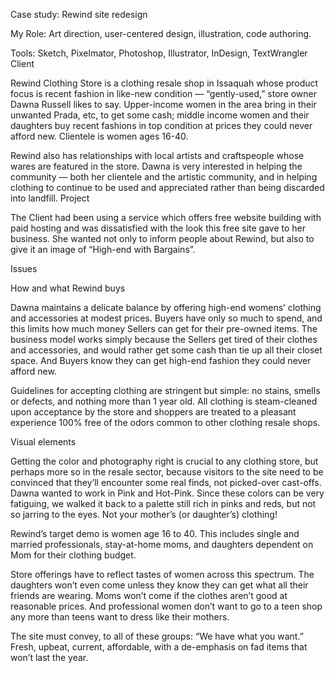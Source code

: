 
Case study: Rewind site redesign

My Role: Art direction, user-centered design, illustration, code authoring.

Tools: Sketch, Pixelmator, Photoshop, Illustrator, InDesign, TextWrangler
Client

Rewind Clothing Store is a clothing resale shop in Issaquah whose product focus is recent fashion in like-new condition — “gently-used,” store owner Dawna Russell likes to say. Upper-income women in the area bring in their unwanted Prada, etc, to get some cash; middle income women and their daughters buy recent fashions in top condition at prices they could never afford new. Clientele is women ages 16-40.

Rewind also has relationships with local artists and craftspeople whose wares are featured in the store. Dawna is very interested in helping the community — both her clientele and the artistic community, and in helping clothing to continue to be used and appreciated rather than being discarded into landfill.
Project

The Client had been using a service which offers free website building with paid hosting and was dissatisfied with the look this free site gave to her business. She wanted not only to inform people about Rewind, but also to give it an image of “High-end with Bargains”.

Issues

How and what Rewind buys

Dawna maintains a delicate balance by offering high-end womens’ clothing and accessories at modest prices. Buyers have only so much to spend, and this limits how much money Sellers can get for their pre-owned items. The business model works simply because the Sellers get tired of their clothes and accessories, and would rather get some cash than tie up all their closet space. And Buyers know they can get high-end fashion they could never afford new.

Guidelines for accepting clothing are stringent but simple: no stains, smells or defects, and nothing more than 1 year old. All clothing is steam-cleaned upon acceptance by the store and shoppers are treated to a pleasant experience 100% free of the odors common to other clothing resale shops.

Visual elements

Getting the color and photography right is crucial to any clothing store, but perhaps more so in the resale sector, because visitors to the site need to be convinced that they’ll encounter some real finds, not picked-over cast-offs. Dawna wanted to work in Pink and Hot-Pink. Since these colors can be very fatiguing, we walked it back to a palette still rich in pinks and reds, but not so jarring to the eyes.
Not your mother’s (or daughter’s) clothing!

Rewind’s target demo is women age 16 to 40. This includes single and married professionals, stay-at-home moms, and daughters dependent on Mom for their clothing budget.

Store offerings have to reflect tastes of women across this spectrum. The daughters won’t even come unless they know they can get what all their friends are wearing. Moms won’t come if the clothes aren’t good at reasonable prices. And professional women don’t want to go to a teen shop any more than teens want to dress like their mothers.

The site must convey, to all of these groups: “We have what you want.” Fresh, upbeat, current, affordable, with a de-emphasis on fad items that won’t last the year.
